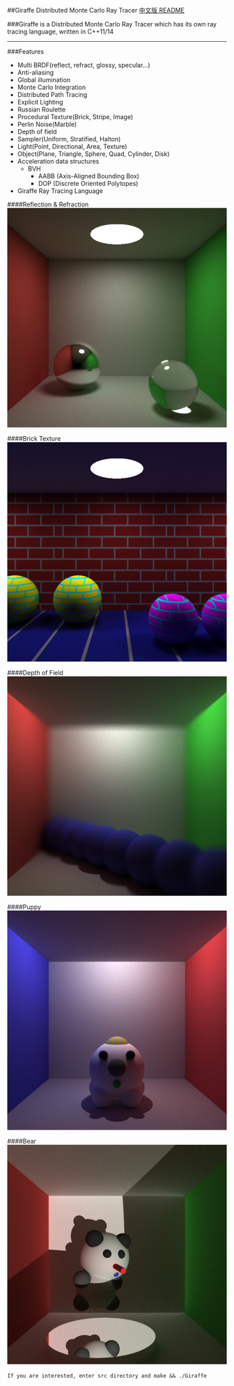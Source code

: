 ##Giraffe Distributed Monte Carlo Ray Tracer
[中文版 README](./README.md)

###Giraffe is a Distributed Monte Carlo Ray Tracer which has its own ray tracing language, written in C++11/14

***

###Features
* Multi BRDF(reflect, refract, glossy, specular...)
* Anti-aliasing
* Global illumination
* Monte Carlo Integration
* Distributed Path Tracing
* Explicit Lighting
* Russian Roulette
* Procedural Texture(Brick, Stripe, Image)
* Perlin Noise(Marble)
* Depth of field
* Sampler(Uniform, Stratified, Halton)
* Light(Point, Directional, Area, Texture)
* Object(Plane, Triangle, Sphere, Quad, Cylinder, Disk)
* Acceleration data structures
	- BVH
		+	AABB (Axis-Aligned Bounding Box)
		+	DOP	(Discrete Oriented Polytopes)
* Giraffe Ray Tracing Language


####Reflection & Refraction
![](./image/reflect_refract.png)

####Brick Texture
![](./image/brick.png)

####Depth of Field
![](./image/depth_of_field.png)

####Puppy
![](./image/puppy.png)

####Bear
![](./image/bear.png)

`If you are interested, enter src directory and make && ./Giraffe`
